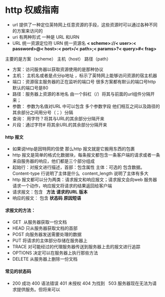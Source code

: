 # http 权威指南 
 
  +  url 提供了一种定位英特网上任意资源的手段，这些资源时可以通过各种不同的方案来访问的
  +  uri  有两种形式 一种是 URL 和URN
  +  URL  统一资源定位符 URN 统一资源名
**< scheme>://< user>:< password>@< host>:< port>/< path>;< params>?< query>#< frag>**
 
主要的是方案（scheme） 主机（host） 路径（path）  
  
  + 方案：访问服务器以获取资源使用的是那种协议
  + 主机： 主机名或者是点分ip地址 ，标示了英特网上能够访问资源的宿主机器
  + 端口：资源宿主服务器的正在监听的端口号 很多方案都有默认的端口号http 默认的端口号是80 
  + 路径：服务器上资源的本地名 由一个斜杠（/）将其与前面的url组件分隔开来；
  + 参数： 参数为名值对URL 中可以包含 多个参数字段 他们相互之间以及路径的其余部分之间用分号（；）分隔
  + 查询： 用字符？将其与URL的其余部分分隔开来
  + 片段：通过字符# 将其余URL的其余部分分隔开来 
  
 #### http 报文
 
 + 如果说http是因特网的信使 那么http 报文就是它搬用东西的包裹
 + http 报文是简单的格式化数据块，每条报文都包含一条客户端的请求或者一条来自服务器的响应，他们都是三个部分组成
 + 起始行：对报文进行描述，首部：包含属性 主体：可选的 包含数据。Content-type 行说明了主体是什么  content_length 说明了主体有多大
 + http 报文都可以分为两类：请求报文和响应报文；请求报文会向web 服务器请求一个动作，响应报文将请求的结果返回给客户端
 + 请求报文：包含   **方法** **请求的URL** **版本** 
 + 响应的报文： 包含 **状态码** **原因短语**  
 
 #### 求报文的方法：
 + GET  从服务器获取一份文档 
 + HEAD 只从服务器获取文档的首部 
 + POST 向服务器发送需要处理的数据
 + PUT  将请求的主体部分存储在服务器上 
 + TRACE 对可能经过的代理服务器传送到服务器上去的报文进行追踪 
 + OPTIONS 决定可以在服务器上执行那些方法 
 + DELETE 从服务器上删除一份文档
 
#### 常见的状态码  
+ 200 成功  400 语法错误 401 未授权 404 为找到    503 服务器现在无法为请求提供服务。但将来可以 


